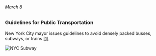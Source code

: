 ###### March 8

### Guidelines for Public Transportation

New York City mayor issues guidelines to avoid densely packed busses, subways, or trains [[1]](https://www.investopedia.com/historical-timeline-of-covid-19-in-new-york-city-5071986). 

![NYC Subway](https://images.unsplash.com/photo-1529256879299-f530fa27a9de?ixlib=rb-1.2.1&ixid=eyJhcHBfaWQiOjEyMDd9&auto=format&fit=crop&w=1050&q=80)